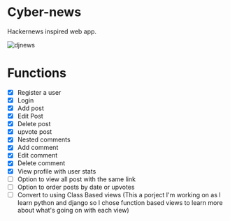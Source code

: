 # Cyber-news
Hackernews inspired web app.



![djnews](https://user-images.githubusercontent.com/120695832/210161088-89572317-9bb2-4b66-819b-8754ce1f0374.gif)


# Functions

- [x] Register a user
- [x] Login
- [x] Add post
- [x] Edit Post
- [x] Delete post
- [x] upvote post
- [x] Nested comments
- [x] Add comment
- [x] Edit comment
- [x] Delete comment
- [x] View profile with user stats
- [ ] Option to view all post with the same link
- [ ] Option to order posts by date or upvotes
- [ ] Convert to using Class Based views (This a porject I'm working on as I learn python and django so I chose function based views to learn more about what's going on with each view) 

